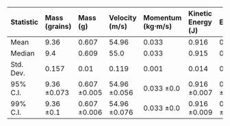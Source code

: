 | Statistic   | Mass (grains)   | Mass (g)     | Velocity (m/s)   | Momentum (kg⋅m/s)   | Kinetic Energy (J)   | Efficiency   |
|:------------|:----------------|:-------------|:-----------------|:--------------------|:---------------------|:-------------|
| Mean        | 9.36            | 0.607        | 54.96            | 0.033               | 0.916                | 0.167        |
| Median      | 9.4             | 0.609        | 55.0             | 0.033               | 0.915                | 0.167        |
| Std. Dev.   | 0.157           | 0.01         | 0.119            | 0.001               | 0.014                | 0.003        |
| 95% C.I.    | 9.36 ±0.073     | 0.607 ±0.005 | 54.96 ±0.056     | 0.033 ±0.0          | 0.916 ±0.007         | 0.167 ±0.001 |
| 99% C.I.    | 9.36 ±0.1       | 0.607 ±0.006 | 54.96 ±0.076     | 0.033 ±0.0          | 0.916 ±0.009         | 0.167 ±0.002 |